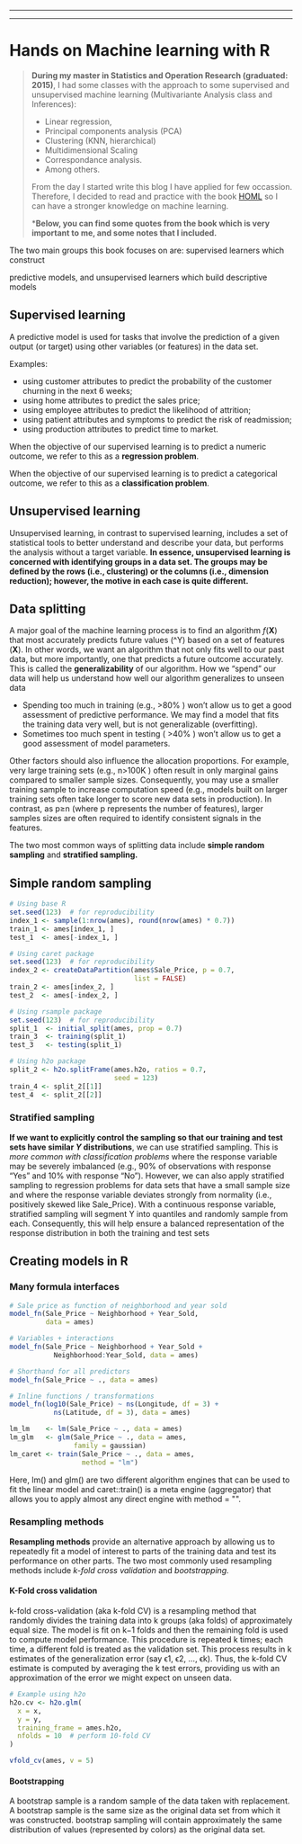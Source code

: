 
---
---

# Hands on Machine learning with R

> **During my master in Statistics and Operation Research (graduated: 2015)**,
> I had some classes with the approach to some supervised and unsupervised
> machine learning (Multivariante Analysis class and Inferences):
> - Linear regression,
> - Principal components analysis (PCA)
> - Clustering (KNN, hierarchical)
> - Multidimensional Scaling
> - Correspondance analysis.
> - Among others.
>
> From the day I started write this blog I have applied for
> few occassion. Therefore, I decided to read and practice with the book
> [HOML](https://bradleyboehmke.github.io/HOML/) so I can have a stronger knowledge
> on machine learning.
>
> \***Below, you can find some quotes from the book which is very important to me, and
> some notes that I included.**

The two main groups this book focuses on are: supervised learners which construct

predictive models, and unsupervised learners which build descriptive models

## Supervised learning
A predictive model is used for tasks that involve the prediction of a given
output (or target) using other variables (or features) in the data set.

Examples:
 - using customer attributes to predict the probability of the customer churning in the next 6 weeks;
 - using home attributes to predict the sales price;
 - using employee attributes to predict the likelihood of attrition;
 - using patient attributes and symptoms to predict the risk of readmission;
 - using production attributes to predict time to market.

When the objective of our supervised learning is to predict a numeric outcome,
we refer to this as a **regression problem**.

When the objective of our supervised learning is to predict a categorical outcome,
we refer to this as a **classification problem**.

## Unsupervised learning
Unsupervised learning, in contrast to supervised learning, includes a set of
statistical tools to better understand and describe your data, but performs the
analysis without a target variable. **In essence, unsupervised learning is concerned
with identifying groups in a data set. The groups may be defined by the rows
(i.e., clustering) or the columns (i.e., dimension reduction); however, the
motive in each case is quite different.**

## Data splitting
A major goal of the machine learning process is to find an algorithm
_f_(**X**) that most accurately predicts future values (^Y) based on a set of features
(**X**). In other words, we want an algorithm that not only fits well to our past
data, but more importantly, one that predicts a future outcome accurately.
This is called the **generalizability** of our algorithm. How we “spend” our data
will help us understand how well our algorithm generalizes to unseen data

 - Spending too much in training (e.g.,  >80% ) won’t allow us to get a good
   assessment of predictive performance. We may find a model that fits the
   training data very well, but is not generalizable (overfitting).
 - Sometimes too much spent in testing ( >40% ) won’t allow us to get a good
   assessment of model parameters.

Other factors should also influence the allocation proportions. For example,
very large training sets (e.g.,  n>100K ) often result in only marginal gains
compared to smaller sample sizes. Consequently, you may use a smaller training
sample to increase computation speed (e.g., models built on larger training
sets often take longer to score new data sets in production). In contrast, as
p≥n  (where p represents the number of features), larger samples sizes are often
required to identify consistent signals in the features.

The two most common ways of splitting data include **simple random sampling** and
**stratified sampling.**



## Simple random sampling

```r
# Using base R
set.seed(123)  # for reproducibility
index_1 <- sample(1:nrow(ames), round(nrow(ames) * 0.7))
train_1 <- ames[index_1, ]
test_1  <- ames[-index_1, ]

# Using caret package
set.seed(123)  # for reproducibility
index_2 <- createDataPartition(ames$Sale_Price, p = 0.7,
                               list = FALSE)
train_2 <- ames[index_2, ]
test_2  <- ames[-index_2, ]

# Using rsample package
set.seed(123)  # for reproducibility
split_1  <- initial_split(ames, prop = 0.7)
train_3  <- training(split_1)
test_3   <- testing(split_1)

# Using h2o package
split_2 <- h2o.splitFrame(ames.h2o, ratios = 0.7,
                          seed = 123)
train_4 <- split_2[[1]]
test_4  <- split_2[[2]]
```

### Stratified sampling
**If we want to explicitly control the sampling so that our training and test sets
have similar _Y_  distributions**, we can use stratified sampling. This is _more
common with classification problems_ where the response variable may be severely
imbalanced (e.g., 90% of observations with response “Yes” and 10% with response
“No”).
However, we can also apply stratified sampling to regression problems for data
sets that have a small sample size and where the response variable deviates
strongly from normality (i.e., positively skewed like Sale\_Price). With a
continuous response variable, stratified sampling will segment
Y into quantiles and randomly sample from each. Consequently, this will help
ensure a balanced representation of the response distribution in both the
training and test sets

## Creating models in R
### Many formula interfaces

```r
# Sale price as function of neighborhood and year sold
model_fn(Sale_Price ~ Neighborhood + Year_Sold,
         data = ames)

# Variables + interactions
model_fn(Sale_Price ~ Neighborhood + Year_Sold +
           Neighborhood:Year_Sold, data = ames)

# Shorthand for all predictors
model_fn(Sale_Price ~ ., data = ames)

# Inline functions / transformations
model_fn(log10(Sale_Price) ~ ns(Longitude, df = 3) +
           ns(Latitude, df = 3), data = ames)
```

```r
lm_lm    <- lm(Sale_Price ~ ., data = ames)
lm_glm   <- glm(Sale_Price ~ ., data = ames,
                family = gaussian)
lm_caret <- train(Sale_Price ~ ., data = ames,
                  method = "lm")
```

Here, lm() and glm() are two different algorithm engines that can be used to
fit the linear model and caret::train() is a meta engine (aggregator) that
allows you to apply almost any direct engine with method = "<method-name>".

### Resampling methods
**Resampling methods** provide an alternative approach by allowing us to repeatedly
fit a model of interest to parts of the training data and test its performance
on other parts. The two most commonly used resampling methods include _k-fold
cross validation_ and _bootstrapping._

#### K-Fold cross validation
k-fold cross-validation (aka k-fold CV) is a resampling method that randomly
divides the training data into k groups (aka folds) of approximately equal size.
The model is fit on k−1 folds and then the remaining fold is used to compute model
performance. This procedure is repeated k times; each time, a different fold is
treated as the validation set. This process results in k estimates of the generalization error
(say ϵ1, ϵ2, …, ϵk). Thus, the k-fold CV estimate is computed by averaging the
k test errors, providing us with an approximation of the error we might expect
on unseen data.

```r
# Example using h2o
h2o.cv <- h2o.glm(
  x = x,
  y = y,
  training_frame = ames.h2o,
  nfolds = 10  # perform 10-fold CV
)

vfold_cv(ames, v = 5)
```

#### Bootstrapping
A bootstrap sample is a random sample of the data taken with replacement.
A bootstrap sample is the same size as the original data set from which it was
constructed. bootstrap sampling will contain approximately the same distribution
of values (represented by colors) as the original data set.
